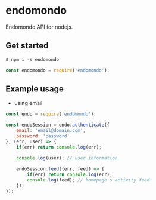 # endomondo

Endomondo API for nodejs.

## Get started
```js
$ npm i -s endomondo
```

```js
const endomondo = require('endomondo');
```

## Example usage


- using email
```js
const endo = require('endomondo');

const endoSession = endo.authenticate({
    email: 'email@domain.com',
    password: 'password'
}, (err, user) => {
    if(err) return console.log(err);

    console.log(user); // user information
    
    endoSession.feed((err, feed) => {
        if(err) return console.log(err);
        console.log(feed); // homepage's activity feed
    });
});
```
